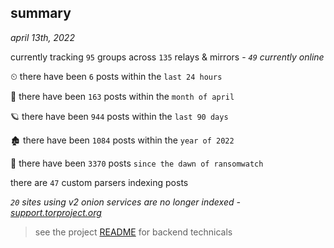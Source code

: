 
## summary
_april 13th, 2022_

currently tracking `95` groups across `135` relays & mirrors - _`49` currently online_

⏲ there have been `6` posts within the `last 24 hours`

🦈 there have been `163` posts within the `month of april`

🪐 there have been `944` posts within the `last 90 days`

🏚 there have been `1084` posts within the `year of 2022`

🦕 there have been `3370` posts `since the dawn of ransomwatch`

there are `47` custom parsers indexing posts

_`20` sites using v2 onion services are no longer indexed - [support.torproject.org](https://support.torproject.org/onionservices/v2-deprecation/)_

> see the project [README](https://github.com/thetanz/ransomwatch#ransomwatch--) for backend technicals
